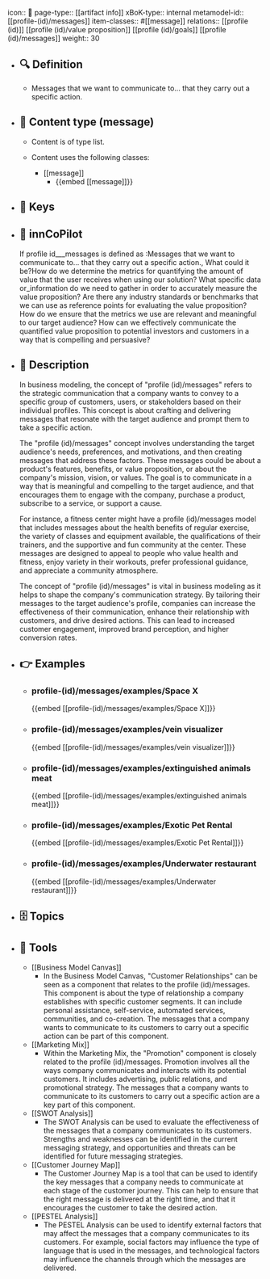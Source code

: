 icon:: 🧿
page-type:: [[artifact info]]
xBoK-type:: internal
metamodel-id:: [[profile-(id)/messages]]
item-classes:: #[[message]]
relations:: [[profile (id)]] [[profile (id)/value proposition]] [[profile (id)/goals]] [[profile (id)/messages]]
weight:: 30

- ## 🔍 Definition
  - Messages that we want to communicate to... that they carry out a specific action.
- ## 📰 Content type (message)
  - Content is of type list.
  
  - Content uses the following classes:
    - [[message]]
      - {{embed [[message]]}}
  
- ## 🔑 Keys
  
- ## 🤖 innCoPilot
  If profile id___messages is defined as :Messages that we want to communicate to... that they carry out a specific action., What could it be?How do we determine the metrics for quantifying the amount of value that the user receives when using our solution?
  What specific data or_information do we need to gather in order to accurately measure the value proposition?
  Are there any industry standards or benchmarks that we can use as reference points for evaluating the value proposition?
  How do we ensure that the metrics we use are relevant and meaningful to our target audience?
  How can we effectively communicate the quantified value proposition to potential investors and customers in a way that is compelling and persuasive?
- ## 📖 Description
  In business modeling, the concept of "profile (id)/messages" refers to the strategic communication that a company wants to convey to a specific group of customers, users, or stakeholders based on their individual profiles. This concept is about crafting and delivering messages that resonate with the target audience and prompt them to take a specific action.
  
  The "profile (id)/messages" concept involves understanding the target audience's needs, preferences, and motivations, and then creating messages that address these factors. These messages could be about a product's features, benefits, or value proposition, or about the company's mission, vision, or values. The goal is to communicate in a way that is meaningful and compelling to the target audience, and that encourages them to engage with the company, purchase a product, subscribe to a service, or support a cause.
  
  For instance, a fitness center might have a profile (id)/messages model that includes messages about the health benefits of regular exercise, the variety of classes and equipment available, the qualifications of their trainers, and the supportive and fun community at the center. These messages are designed to appeal to people who value health and fitness, enjoy variety in their workouts, prefer professional guidance, and appreciate a community atmosphere.
  
  The concept of "profile (id)/messages" is vital in business modeling as it helps to shape the company's communication strategy. By tailoring their messages to the target audience's profile, companies can increase the effectiveness of their communication, enhance their relationship with customers, and drive desired actions. This can lead to increased customer engagement, improved brand perception, and higher conversion rates.
- ## 👉 Examples
  - ### profile-(id)/messages/examples/Space X
    {{embed [[profile-(id)/messages/examples/Space X]]}}
  - ### profile-(id)/messages/examples/vein visualizer
    {{embed [[profile-(id)/messages/examples/vein visualizer]]}}
  - ### profile-(id)/messages/examples/extinguished animals meat
    {{embed [[profile-(id)/messages/examples/extinguished animals meat]]}}
  - ### profile-(id)/messages/examples/Exotic Pet Rental
    {{embed [[profile-(id)/messages/examples/Exotic Pet Rental]]}}
  - ### profile-(id)/messages/examples/Underwater restaurant
    {{embed [[profile-(id)/messages/examples/Underwater restaurant]]}}
  
- ## 🗄️ Topics
  
- ## 🧰 Tools
  - [[Business Model Canvas]]
    - In the Business Model Canvas, "Customer Relationships" can be seen as a component that relates to the profile (id)/messages. This component is about the type of relationship a company establishes with specific customer segments. It can include personal assistance, self-service, automated services, communities, and co-creation. The messages that a company wants to communicate to its customers to carry out a specific action can be part of this component.
  - [[Marketing Mix]]
    - Within the Marketing Mix, the "Promotion" component is closely related to the profile (id)/messages. Promotion involves all the ways company communicates and interacts with its potential customers. It includes advertising, public relations, and promotional strategy. The messages that a company wants to communicate to its customers to carry out a specific action are a key part of this component.
  - [[SWOT Analysis]]
    - The SWOT Analysis can be used to evaluate the effectiveness of the messages that a company communicates to its customers. Strengths and weaknesses can be identified in the current messaging strategy, and opportunities and threats can be identified for future messaging strategies.
  - [[Customer Journey Map]]
    - The Customer Journey Map is a tool that can be used to identify the key messages that a company needs to communicate at each stage of the customer journey. This can help to ensure that the right message is delivered at the right time, and that it encourages the customer to take the desired action.
  - [[PESTEL Analysis]]
    - The PESTEL Analysis can be used to identify external factors that may affect the messages that a company communicates to its customers. For example, social factors may influence the type of language that is used in the messages, and technological factors may influence the channels through which the messages are delivered.
